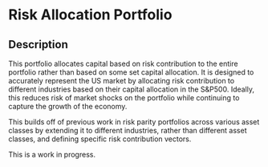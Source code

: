 # Risk Allocation Portfolio

## Description

This portfolio allocates capital based on risk contribution to the entire portfolio rather than based on some set capital allocation. It is designed to accurately represent the US market by allocating risk contribution to different industries based on their capital allocation in the S&P500. Ideally, this reduces risk of market shocks on the portfolio while continuing to capture the growth of the economy.

This builds off of previous work in risk parity portfolios across various asset classes by extending it to different industries, rather than different asset classes, and defining specific risk contribution vectors.

This is a work in progress.
